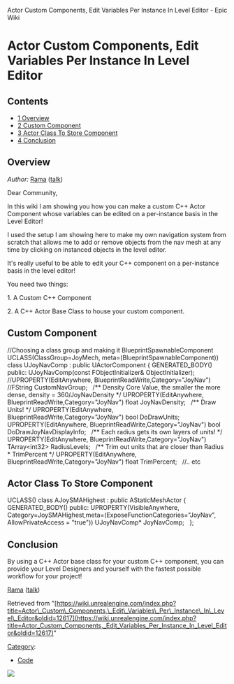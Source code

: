 Actor Custom Components, Edit Variables Per Instance In Level Editor - Epic Wiki                    

Actor Custom Components, Edit Variables Per Instance In Level Editor
====================================================================

  

Contents
--------

*   [1 Overview](#Overview)
*   [2 Custom Component](#Custom_Component)
*   [3 Actor Class To Store Component](#Actor_Class_To_Store_Component)
*   [4 Conclusion](#Conclusion)

Overview
--------

_Author:_ [Rama](/User:Rama "User:Rama") ([talk](/User_talk:Rama "User talk:Rama"))

Dear Community,

In this wiki I am showing you how you can make a custom C++ Actor Component whose variables can be edited on a per-instance basis in the Level Editor!

I used the setup I am showing here to make my own navigation system from scratch that allows me to add or remove objects from the nav mesh at any time by clicking on instanced objects in the level editor.

It's really useful to be able to edit your C++ component on a per-instance basis in the level editor!

You need two things:

1\. A Custom C++ Component

2\. A C++ Actor Base Class to house your custom component.

Custom Component
----------------

//Choosing a class group and making it BlueprintSpawnableComponent
UCLASS(ClassGroup\=JoyMech, meta\=(BlueprintSpawnableComponent))
class UJoyNavComp : public UActorComponent
{ 
	GENERATED\_BODY()
public: 
	UJoyNavComp(const FObjectInitializer& ObjectInitializer);
 
	//UPROPERTY(EditAnywhere, BlueprintReadWrite,Category="JoyNav")
	//FString CustomNavGroup;
 
	/\*\* Density Core Value, the smaller the more dense, density = 360/JoyNavDensity \*/
	UPROPERTY(EditAnywhere, BlueprintReadWrite,Category\="JoyNav")
	float JoyNavDensity;
 
	/\*\* Draw Units! \*/
	UPROPERTY(EditAnywhere, BlueprintReadWrite,Category\="JoyNav")
	bool DoDrawUnits;
 
	UPROPERTY(EditAnywhere, BlueprintReadWrite,Category\="JoyNav")
	bool DoDrawJoyNavDisplayInfo;
 
	/\*\* Each radius gets its own layers of units! \*/
	UPROPERTY(EditAnywhere, BlueprintReadWrite,Category\="JoyNav")
	TArray<int32\> RadiusLevels;
 
	/\*\* Trim out units that are closer than Radius \* TrimPercent \*/
	UPROPERTY(EditAnywhere, BlueprintReadWrite,Category\="JoyNav")
	float TrimPercent;
 
//.. etc

Actor Class To Store Component
------------------------------

UCLASS()
class AJoySMAHighest : public AStaticMeshActor
{
	GENERATED\_BODY()
public:
  UPROPERTY(VisibleAnywhere, Category\=JoySMAHighest,meta\=(ExposeFunctionCategories\="JoyNav", AllowPrivateAccess \= "true"))
  UJoyNavComp\* JoyNavComp;
 
};

Conclusion
----------

By using a C++ Actor base class for your custom C++ component, you can provide your Level Designers and yourself with the fastest possible workflow for your project!

[Rama](/User:Rama "User:Rama") ([talk](/User_talk:Rama "User talk:Rama"))

Retrieved from "[https://wiki.unrealengine.com/index.php?title=Actor\_Custom\_Components,\_Edit\_Variables\_Per\_Instance\_In\_Level\_Editor&oldid=12617](https://wiki.unrealengine.com/index.php?title=Actor_Custom_Components,_Edit_Variables_Per_Instance_In_Level_Editor&oldid=12617)"

[Category](/Special:Categories "Special:Categories"):

*   [Code](/Category:Code "Category:Code")

  ![](https://tracking.unrealengine.com/track.png)